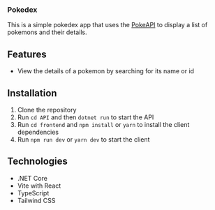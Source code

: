 ### Pokedex

This is a simple pokedex app that uses the [PokeAPI](https://pokeapi.co/) to display a list of pokemons and their details.

## Features

- View the details of a pokemon by searching for its name or id

## Installation

1. Clone the repository
2. Run `cd API` and then `dotnet run` to start the API
3. Run `cd frontend` and `npm install` or `yarn` to install the client dependencies
4. Run `npm run dev` or `yarn dev` to start the client

## Technologies

- .NET Core
- Vite with React
- TypeScript
- Tailwind CSS
